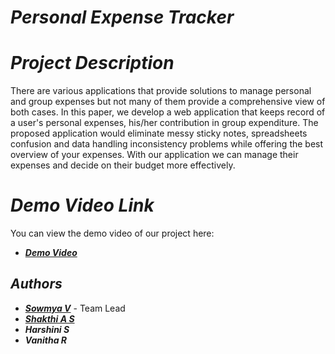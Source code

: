 # _*Personal Expense Tracker*_

# _Project Description_

There are various applications that provide solutions to manage personal and group expenses but not many of them provide a comprehensive view of both cases. In this paper, we develop a web application that keeps record of a user's personal expenses, his/her contribution in group expenditure. The proposed application would eliminate messy sticky notes, spreadsheets confusion and data handling inconsistency problems while offering the best overview of your expenses. With our application we can manage their expenses and decide on their budget more effectively.

# _Demo Video Link_

You can view the demo video of our project here:
- [**_Demo Video_**](https://drive.google.com/drive/folders/1p1BY00_QLu9evyMhng0UgyYd-MGf1sRT?usp=sharing)


## _Authors_

- [**_Sowmya V_**](https://github.com/vsowmyasv) - Team Lead
- [**_Shakthi A S_**](https://github.com/Shakthi2611)
- **_Harshini S_**
- **_Vanitha R_**
